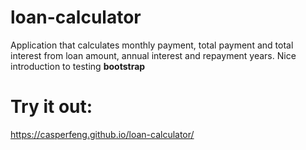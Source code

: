 # loan-calculator
Application that calculates monthly payment, total payment and total interest from loan amount, annual interest and repayment years. Nice introduction to testing **bootstrap**

# Try it out:
https://casperfeng.github.io/loan-calculator/
